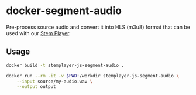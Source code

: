 # docker-segment-audio

Pre-process source audio and convert it into HLS (m3u8) format that can be used with our [Stem Player](https://github.com/stemplayer-js/stemplayer-js).

## Usage

```sh
docker build -t stemplayer-js-segment-audio .

docker run --rm -it -v $PWD:/workdir stemplayer-js-segment-audio \
    --input source/my-audio.wav \
    --output output
```
